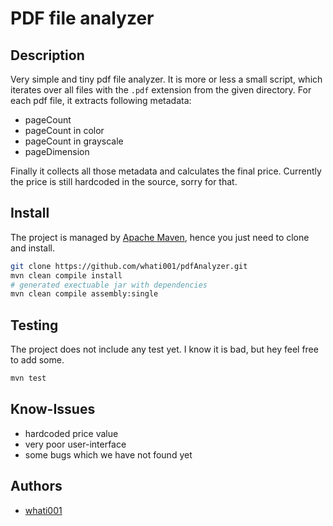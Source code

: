 # PDF file analyzer

## Description
Very simple and tiny pdf file analyzer.
It is more or less a small script, which iterates over all files with the `.pdf` extension from the given directory.
For each pdf file, it extracts following metadata:
* pageCount
* pageCount in color
* pageCount in grayscale
* pageDimension

Finally it collects all those metadata and calculates the final price.
Currently the price is still hardcoded in the source, sorry for that.

## Install
The project is managed by [Apache Maven](https://maven.apache.org/), hence you just need to clone and install.
```bash
git clone https://github.com/whati001/pdfAnalyzer.git
mvn clean compile install
# generated exectuable jar with dependencies
mvn clean compile assembly:single 
```

## Testing
The project does not include any test yet. I know it is bad, but hey feel free to add some.
```bash
mvn test
``` 

## Know-Issues
* hardcoded price value
* very poor user-interface
* some bugs which we have not found yet
  
## Authors
* [whati001](https://github.com/whati001)
